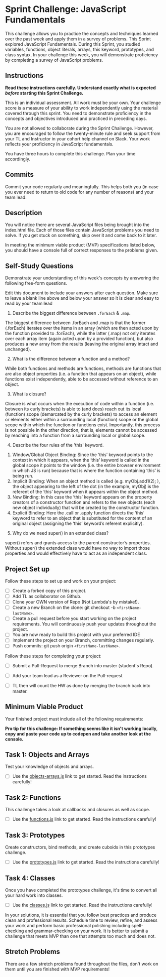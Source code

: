 # Sprint Challenge: JavaScript Fundamentals

This challenge allows you to practice the concepts and techniques learned over the past week and apply them in a survey of problems. This Sprint explored JavaScript Fundamentals. During this Sprint, you studied variables, functions, object literals, arrays, this keyword, prototypes, and class syntax. In your challenge this week, you will demonstrate proficiency by completing a survey of JavaScript problems.

## Instructions

**Read these instructions carefully. Understand exactly what is expected _before_ starting this Sprint Challenge.**

This is an individual assessment. All work must be your own. Your challenge score is a measure of your ability to work independently using the material covered through this sprint. You need to demonstrate proficiency in the concepts and objectives introduced and practiced in preceding days.

You are not allowed to collaborate during the Sprint Challenge. However, you are encouraged to follow the twenty-minute rule and seek support from your TL and Instructor in your cohort help channel on Slack. Your work reflects your proficiency in JavaScript fundamentals.

You have three hours to complete this challenge. Plan your time accordingly.

## Commits

Commit your code regularly and meaningfully. This helps both you (in case you ever need to return to old code for any number of reasons) and your team lead.

## Description

You will notice there are several JavaScript files being brought into the index.html file.  Each of those files contain JavaScript problems you need to solve.  If you get stuck on something, skip over it and come back to it later.

In meeting the minimum viable product (MVP) specifications listed below, you should have a console full of correct responses to the problems given.

## Self-Study Questions

Demonstrate your understanding of this week's concepts by answering the following free-form questions.

Edit this document to include your answers after each question. Make sure to leave a blank line above and below your answer so it is clear and easy to read by your team lead

1. Describe the biggest difference between `.forEach` & `.map`.

The biggest difference between .forEach and .map is that the former (.forEach) iterates over the items in an array (which are then acted upon by the function provided to .forEach), while the latter (.map) not only iterates over each array item (again acted upon by a provided function), but also produces a new array from the results (leaving the original array intact and unchanged).

2. What is the difference between a function and a method?

While both functions and methods are functions, methods are functions that are also object properties (i.e. a function that appears on an object), while functions exist independently, able to be accessed without reference to an object.

3. What is closure?

Closure is what occurs when the execution of code within a function (i.e. between its curly brackets) is able to (and does) reach out its local (function) scope (demarcated by the curly brackets) to access an element or elements either within a surrounding local (function) scope or the global scope within which the function or functions exist. Importantly, this process is not possible in the other direction, that is, elements cannot be accessed by reaching into a function from a surrounding local or global scope.

4. Describe the four rules of the 'this' keyword.

1) Window/Global Object Binding: Since the ‘this’ keyword points to the context in which it appears, when the ‘this’ keyword is called in the global scope it points to the window (i.e. the entire browser environment in which JS is run) because that is where the function containing ‘this’ is being run.
2) Implicit Binding: When an object method is called (e.g. myObj.add1(2); ), the object appearing to the left of the dot (in the example, myObj) is the referent of the ‘this’ keyword when it appears within the object method.
3) New Binding: In this case the ‘this’ keyword appears on the property creators of a constructor function and refers to the new objects (each new object individually) that will be created by the constructor function. 
4) Explicit Binding: Here the .call or .apply function directs the ‘this’ keyword to refer to an object that is substituted for the content of an original object (assigning the ‘this’ keyword’s referent explicitly).

5. Why do we need super() in an extended class?

super() refers and grants access to the parent constructor’s properties. Without super() the extended class would have no way to import those properties and would effectively have to act as an independent class.

## Project Set up

Follow these steps to set up and work on your project:

- [ ] Create a forked copy of this project.
- [ ] Add TL as collaborator on Github.
- [ ] Clone your OWN version of Repo (Not Lambda's by mistake!).
- [ ] Create a new Branch on the clone: git checkout -b `<firstName-lastName>`.
- [ ] Create a pull request before you start working on the project requirements.  You will continuously push your updates throughout the project.
- [ ] You are now ready to build this project with your preferred IDE
- [ ] Implement the project on your Branch, committing changes regularly.
- [ ] Push commits: git push origin `<firstName-lastName>`.

Follow these steps for completing your project:

- [ ] Submit a Pull-Request to merge <firstName-lastName> Branch into master (student's  Repo).
- [ ] Add your team lead as a Reviewer on the Pull-request
- [ ] TL then will count the HW as done by  merging the branch back into master.


## Minimum Viable Product

Your finished project must include all of the following requirements:

**Pro tip for this challenge: If something seems like it isn't working locally, copy and paste your code up to codepen and take another look at the console.**

## Task 1: Objects and Arrays
Test your knowledge of objects and arrays. 
* [ ] Use the [objects-arrays.js](challenges/objects-arrays.js) link to get started.  Read the instructions carefully!

## Task 2: Functions
This challenge takes a look at callbacks and closures as well as scope. 
* [ ] Use the [functions.js](challenges/functions.js) link to get started. Read the instructions carefully!

## Task 3: Prototypes
Create constructors, bind methods, and create cuboids in this prototypes challenge.
* [ ] Use the [prototypes.js](challenges/prototypes.js) link to get started. Read the instructions carefully!

## Task 4: Classes
Once you have completed the prototypes challenge, it's time to convert all your hard work into classes.
* [ ] Use the [classes.js](challenges/classes.js) link to get started. Read the instructions carefully!

In your solutions, it is essential that you follow best practices and produce clean and professional results. Schedule time to review, refine, and assess your work and perform basic professional polishing including spell-checking and grammar-checking on your work. It is better to submit a challenge that meets MVP than one that attempts too much and does not.

## Stretch Problems

There are a few stretch problems found throughout the files, don't work on them until you are finished with MVP requirements!
